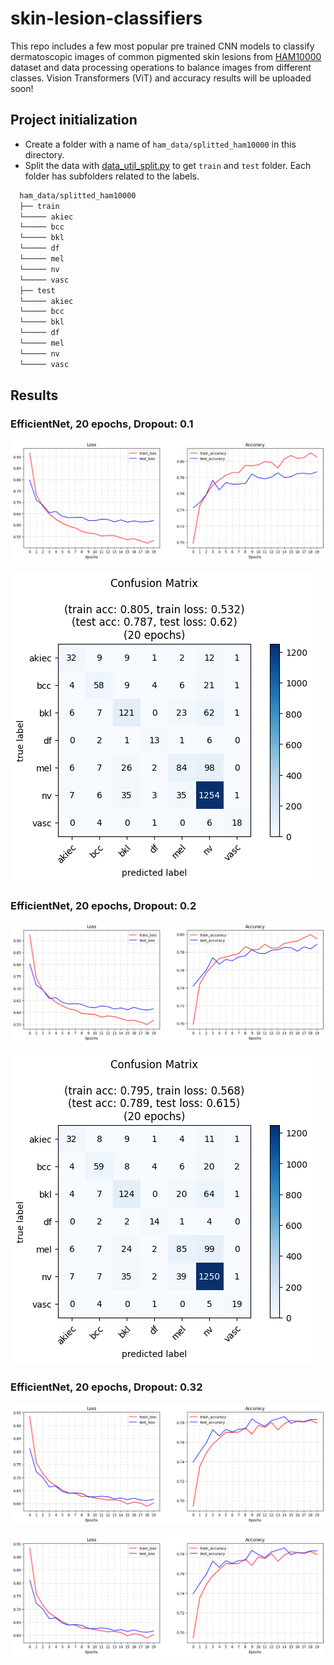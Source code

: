 # skin-lesion-classifiers

This repo includes a few most popular pre trained CNN models to classify dermatoscopic images of common pigmented skin lesions from [HAM10000](https://www.kaggle.com/datasets/kmader/skin-cancer-mnist-ham10000) dataset and data processing operations to balance images from different classes. Vision Transformers (ViT) and accuracy results will be uploaded soon!

## Project initialization
 
- Create a folder with a name of `ham_data/splitted_ham10000` in this directory.
- Split the data with [data_util_split.py](https://github.com/robuno/skin-disease-classifiers/blob/master/data_util_split.py) to get `train` and `test` folder. Each folder has subfolders related to the labels.

```bash
  ham_data/splitted_ham10000
  ├── train
  └───── akiec
  └───── bcc
  └───── bkl
  └───── df
  └───── mel
  └───── nv
  └───── vasc
  ├── test
  └───── akiec
  └───── bcc
  └───── bkl
  └───── df
  └───── mel
  └───── nv
  └───── vasc
```

## Results

### EfficientNet, 20 epochs, Dropout: 0.1

![eff_b0_acc_loss_20epochs_d10](https://github.com/robuno/skin-disease-classifiers/blob/master/results/eff_b0_drop_10_epoch_20/output.png)

![eff_b0_confmat_20epochs_d10](https://github.com/robuno/skin-disease-classifiers/blob/master/results/eff_b0_drop_10_epoch_20/output2.png)

### EfficientNet, 20 epochs, Dropout: 0.2

![eff_b0_acc_loss_20epochs_d20](https://github.com/robuno/skin-disease-classifiers/blob/master/results/eff_b0_drop_20_epoch_20/output.png)

![eff_b0_confmat_20epochs_d20](https://github.com/robuno/skin-disease-classifiers/blob/master/results/eff_b0_drop_20_epoch_20/output2.png)

### EfficientNet, 20 epochs, Dropout: 0.32

![eff_b0_acc_loss_20epochs_d32](https://github.com/robuno/skin-disease-classifiers/blob/master/results/eff_b0_drop_32_epoch_20/output.png)

![eff_b0_confmat_20epochs_d32](https://github.com/robuno/skin-disease-classifiers/blob/master/results/eff_b0_drop_32_epoch_20/output.png)
  
